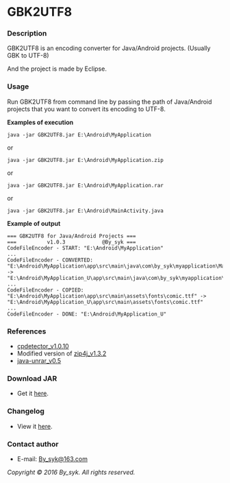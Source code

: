 # GBK2UTF8


### Description

GBK2UTF8 is an encoding converter for Java/Android projects. (Usually GBK to UTF-8)

And the project is made by Eclipse.


### Usage

Run GBK2UTF8 from command line by passing the path of Java/Android projects that you want to convert its encoding to UTF-8.

**Examples of execution**
```
java -jar GBK2UTF8.jar E:\Android\MyApplication
```
or
```
java -jar GBK2UTF8.jar E:\Android\MyApplication.zip
```
or
```
java -jar GBK2UTF8.jar E:\Android\MyApplication.rar
```
or
```
java -jar GBK2UTF8.jar E:\Android\MainActivity.java
```

**Example of output**
```
=== GBK2UTF8 for Java/Android Projects ===
===          v1.0.3            @By_syk ===
CodeFileEncoder - START: "E:\Android\MyApplication"
...
CodeFileEncoder - CONVERTED: "E:\Android\MyApplication\app\src\main\java\com\by_syk\myapplication\MainActivity.java" -> "E:\Android\MyApplication_U\app\src\main\java\com\by_syk\myapplication\MainActivity.java"
...
CodeFileEncoder - COPIED: "E:\Android\MyApplication\app\src\main\assets\fonts\comic.ttf" -> "E:\Android\MyApplication_U\app\src\main\assets\fonts\comic.ttf"
...
CodeFileEncoder - DONE: "E:\Android\MyApplication_U"
```


### References

* [cpdetector_v1.0.10](http://cpdetector.sourceforge.net/index.shtml "cpdetector")
* Modified version of [zip4j_v1.3.2](http://www.lingala.net/zip4j "zip4j")
* [java-unrar_v0.5](https://sourceforge.net/projects/java-unrar "java-unrar")


### Download JAR

* Get it [here](GBK2UTF8_v1.0.3.jar "GBK2UTF8").


### Changelog

* View it [here](CHANGELOG.txt "Changelog").


### Contact author

* E-mail: [By_syk@163.com](mailto:By_syk@163.com "By_syk")


*Copyright &#169; 2016 By_syk. All rights reserved.*